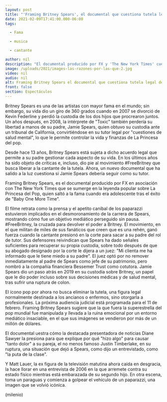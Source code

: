 ```yaml
---
layout: post
title: "'Framing Britney Spears', el documental que cuestiona tutela legal de 'La Princesa del pop'"
date: 2021-02-09T17:41:00.000-06:00
tags:

  - Fama

  - musica

  - cantante

author: nil
description: "El documental producido por FX y 'The New York Times' cuestiona si Jamie Spears, padre de la cantante, debería seguir como su tutor legal. "
image: /uploads/2021/images-las-razones-por-las-que-2.jpg
video: nil
audio: nil
alt: Framing Britney Spears el documental que cuestiona tutela legal de La Princesa del pop
front: false
section: Espectáculos
---
```


Britney Spears es una de las artistas con mayor fama en el mundo; sin embargo, su vida dio un giro de 360 grados cuando en 2007 se divorció de Kevin Federline y perdió la custodia de los dos hijos que procrearon juntos. Un años después, en 2008, la intérprete de "Toxic" también perdería su libertad a manos de su padre, Jamie Spears, quien obtuvo su custodia ante un tribunal de California, convirtiéndose en su tutor legal por "cuestiones de salud mental", lo que le permite controlar la vida y finanzas de La Princesa del pop.

Desde hace 13 años, Britney Spears está sujeta a dicho acuerdo legal que permite a su padre gestionar cada aspecto de su vida. En los últimos años ha sido objeto de críticas e, incluso, dio pie al movimiento #FreeBritney que busca liberar a la cantante de la tutela. Ahora, un nuevo documental que ha salido a la luz cuestiona si Jamie Spears debería seguir como su tutor.

Framing Britney Spears, es el documental producido por FX en asociación con The New York Times que se sumerge en la leyenda popular sobre La Princesa del Pop, quien saltó a la fama cuando era adolescente tras el éxito de "Baby One More Time".

El filme retrata como la prensa y el apetito caníbal de los paparazzi estuvieron implicados en el desmoronamiento de la carrera de Spears, mostrando cómo fue un objetivo mediático perseguido sin pausa.
#FreeBritney, la cruzada para devolver el poder a Britney.
El movimiento, en el que militan de miles de sus fanáticos que creen que es una rehén, ganó fuerza cuando la cantante presionó en la corte para sacar a su padre del rol de tutor. Sus defensores reivindican que Spears ha dado señales suficientes para recuperar su propia custodia, sobre todo después de que su abogado designado por la corte le dijera a un juez: "Mi clienta me ha informado que le tiene miedo a su padre".
El juez optó por no remover inmediatamente al padre de Spears como jefe de su patrimonio, pero nombró a la compañía financiera Bessemer Trust como cotutora. Jamie Spears dio un paso atrás en 2019 en su custodia sobre Britney, un papel que le dio poder incluso sobre sus decisiones médicas y de salud mental, tras sufrir una ruptura de colon.

El ícono pop por ahora no busca eliminar la tutela, una figura legal normalmente destinada a los ancianos o enfermos, sino otorgarla a profesionales. La próxima audiencia judicial está programada para el 11 de febrero.
Framing Britney Spears sugiere que la que fuera la superestrella del pop mundial fue manipulada y llevada a la ruina emocional por un entorno mediático insaciable, en el que sus imágenes se vendieron por más de un millón de dólares.

El documental uestra cómo la destacada presentadora de noticias Diane Sawyer la presiona para que explique por qué "hizo algo" para causar "tanto dolor" a su pareja, el no menos famoso Justin Timberlake, en su ruptura, una situación que dejó a Spears, como dijo un entrevistado, como "la puta de la clase".

Y Matt Lauer, la ex figura de la televisión matutina ahora caída en desgracia, la hace llorar en una entrevista de 2006 en la que arremete contra su estado físico mientras está embarazada de su segundo hijo. En otra escena, toma un paraguas y comienza a golpear el vehículo de un paparazzi, una imagen que se volvió icónica.

(milenio)